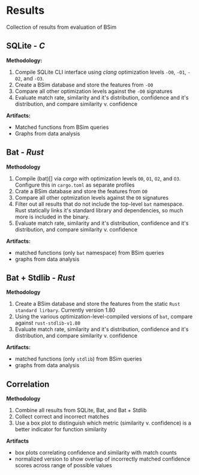 # Results
Collection of results from evaluation of BSim

## SQLite - *C*

**Methodology:** 
1. Compile SQLite CLI interface using *clang* optimization levels `-O0`, `-O1`, `-O2`, and `-O3`.
2. Create a BSim database and store the features from `-O0`
3. Compare all other optimization levels against the `-O0` signatures
4. Evaluate match rate, similarity and it's distribution, confidence and it's distribution, and compare similarity v. confidence

**Artifacts:**
- Matched functions from BSim queries
- Graphs from data analysis

## Bat - *Rust*

**Methodology**
1. Compile (bat)[] via *cargo* with optimization levels `O0`, `O1`, `O2`, and `O3`. Configure this in `cargo.toml` as separate profiles
2. Crate a BSim database and store the features from `O0`
3. Compare all other optmization levels against the `O0` signatures
4. Filter out all results that do not include the top-level `bat` namespace. Rust statically links it's standard library and dependencies, so much more is included in the binary. 
5. Evaluate match rate, similarity and it's distribution, confidence and it's distribution, and compare similarity v. confidence

**Artifacts:**
- matched functions (only `bat` namespace) from BSim queries
- graphs from data analysis

## Bat + Stdlib - *Rust*

**Methodology**
1. Create a BSim database and store the features from the static `Rust standard
   lirbary`. Currently version 1.80
2. Using the various optimization-level-compiled versions of `bat`, compare
   against `rust-stdlib-v1.80`
3. Evaluate match rate, similarity and it's distribution, confidence and it's distribution, and compare similarity v. confidence

**Artifacts:**
- matched functions (only `stdlib`) from BSim queries
- graphs from data analysis

## Correlation

**Methodology**
1. Combine all results from SQLite, Bat, and Bat + Stdlib
2. Collect correct and incorrect matches
3. Use a box plot to distinguish which metric (similarity v. confidence) is a
   better indicator for function similarity

**Artifacts**
- box plots correlating confidence and similarity with match counts
- normalized version to show overlap of incorrectly matched confidence scores
  across range of possible values
